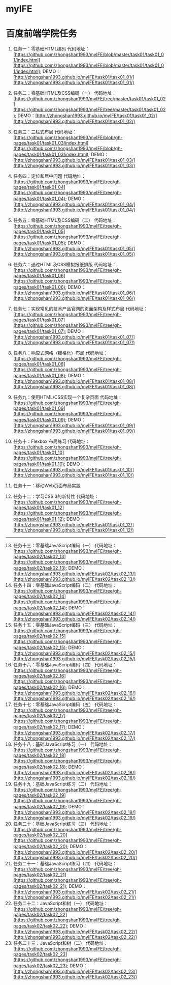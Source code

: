 # myIFE
# 百度前端学院任务

1. 任务一：零基础HTML编码
    代码地址：[https://github.com/zhongshan1993/myIFE/blob/master/task01/task01_01/index.html](https://github.com/zhongshan1993/myIFE/blob/master/task01/task01_01/index.html);
    DEMO：[http://zhongshan1993.github.io/myIFE/task01/task01_01/](http://zhongshan1993.github.io/myIFE/task01/task01_01/)
2. 任务二：零基础HTML及CSS编码（一）
    代码地址：[https://github.com/zhongshan1993/myIFE/tree/master/task01/task01_02](https://github.com/zhongshan1993/myIFE/tree/master/task01/task01_02);
    DEMO：[http://zhongshan1993.github.io/myIFE/task01/task01_02/](http://zhongshan1993.github.io/myIFE/task01/task01_02/)
3. 任务三：三栏式布局
    代码地址：[https://github.com/zhongshan1993/myIFE/blob/gh-pages/task01/task01_03/index.html](https://github.com/zhongshan1993/myIFE/blob/gh-pages/task01/task01_03/index.html);
    DEMO：[http://zhongshan1993.github.io/myIFE/task01/task01_03/](http://zhongshan1993.github.io/myIFE/task01/task01_03/)
4. 任务四：定位和居中问题
    代码地址：[https://github.com/zhongshan1993/myIFE/tree/gh-pages/task01/task01_04](https://github.com/zhongshan1993/myIFE/tree/gh-pages/task01/task01_04);
    DEMO：[http://zhongshan1993.github.io/myIFE/task01/task01_04/](http://zhongshan1993.github.io/myIFE/task01/task01_04/)
5. 任务五：零基础HTML及CSS编码（二）
    代码地址：[https://github.com/zhongshan1993/myIFE/tree/gh-pages/task01/task01_05](https://github.com/zhongshan1993/myIFE/tree/gh-pages/task01/task01_05);
    DEMO：[http://zhongshan1993.github.io/myIFE/task01/task01_05/](http://zhongshan1993.github.io/myIFE/task01/task01_05/)
6. 任务六：通过HTML及CSS模拟报纸排版
    代码地址：[https://github.com/zhongshan1993/myIFE/tree/gh-pages/task01/task01_06](https://github.com/zhongshan1993/myIFE/tree/gh-pages/task01/task01_06);
    DEMO：[http://zhongshan1993.github.io/myIFE/task01/task01_06/](http://zhongshan1993.github.io/myIFE/task01/task01_06/)
7. 任务七：实现常见的技术产品官网的页面架构及样式布局
    代码地址：[https://github.com/zhongshan1993/myIFE/tree/gh-pages/task01/task01_07](https://github.com/zhongshan1993/myIFE/tree/gh-pages/task01/task01_07);
    DEMO：[http://zhongshan1993.github.io/myIFE/task01/task01_07/](http://zhongshan1993.github.io/myIFE/task01/task01_07/)
8. 任务八：响应式网格（栅格化）布局
    代码地址：[https://github.com/zhongshan1993/myIFE/tree/gh-pages/task01/task01_08](https://github.com/zhongshan1993/myIFE/tree/gh-pages/task01/task01_08);
    DEMO：[http://zhongshan1993.github.io/myIFE/task01/task01_08/](http://zhongshan1993.github.io/myIFE/task01/task01_08/)
9. 任务九：使用HTML/CSS实现一个复杂页面
    代码地址：[https://github.com/zhongshan1993/myIFE/tree/gh-pages/task01/task01_09](https://github.com/zhongshan1993/myIFE/tree/gh-pages/task01/task01_09);
    DEMO：[http://zhongshan1993.github.io/myIFE/task01/task01_09/](http://zhongshan1993.github.io/myIFE/task01/task01_09/)
10. 任务十：Flexbox 布局练习
    代码地址：[https://github.com/zhongshan1993/myIFE/tree/gh-pages/task01/task01_10](https://github.com/zhongshan1993/myIFE/tree/gh-pages/task01/task01_10);
    DEMO：[http://zhongshan1993.github.io/myIFE/task01/task01_10/](http://zhongshan1993.github.io/myIFE/task01/task01_10/)
11. 任务十一：移动Web页面布局实践
    
12. 任务十二：学习CSS 3的新特性
    代码地址：[https://github.com/zhongshan1993/myIFE/tree/gh-pages/task01/task01_12](https://github.com/zhongshan1993/myIFE/tree/gh-pages/task01/task01_12);
    DEMO：[http://zhongshan1993.github.io/myIFE/task01/task01_12/](http://zhongshan1993.github.io/myIFE/task01/task01_12/)  
***
13. 任务十三：零基础JavaScript编码（一）
    代码地址：[https://github.com/zhongshan1993/myIFE/tree/gh-pages/task02/task02_13](https://github.com/zhongshan1993/myIFE/tree/gh-pages/task02/task02_13);
    DEMO：[http://zhongshan1993.github.io/myIFE/task02/task02_13/](http://zhongshan1993.github.io/myIFE/task02/task02_13/)  
14. 任务十四：零基础JavaScript编码（二）
    代码地址：[https://github.com/zhongshan1993/myIFE/tree/gh-pages/task02/task02_14](https://github.com/zhongshan1993/myIFE/tree/gh-pages/task02/task02_14);
    DEMO：[http://zhongshan1993.github.io/myIFE/task02/task02_14/](http://zhongshan1993.github.io/myIFE/task02/task02_14/)  
15. 任务十五：零基础JavaScript编码（三）
    代码地址：[https://github.com/zhongshan1993/myIFE/tree/gh-pages/task02/task02_15](https://github.com/zhongshan1993/myIFE/tree/gh-pages/task02/task02_15);
    DEMO：[http://zhongshan1993.github.io/myIFE/task02/task02_15/](http://zhongshan1993.github.io/myIFE/task02/task02_15/)  
16. 任务十六：零基础JavaScript编码（四）
    代码地址：[https://github.com/zhongshan1993/myIFE/tree/gh-pages/task02/task02_16](https://github.com/zhongshan1993/myIFE/tree/gh-pages/task02/task02_16);
    DEMO：[http://zhongshan1993.github.io/myIFE/task02/task02_16/](http://zhongshan1993.github.io/myIFE/task02/task02_16/)  
17. 任务十七：零基础JavaScript编码（五）
    代码地址：[https://github.com/zhongshan1993/myIFE/tree/gh-pages/task02/task02_17](https://github.com/zhongshan1993/myIFE/tree/gh-pages/task02/task02_17);
    DEMO：[http://zhongshan1993.github.io/myIFE/task02/task02_17/](http://zhongshan1993.github.io/myIFE/task02/task02_17/)  
18. 任务十八：基础JavaScript练习（一）
    代码地址：[https://github.com/zhongshan1993/myIFE/tree/gh-pages/task02/task02_18](https://github.com/zhongshan1993/myIFE/tree/gh-pages/task02/task02_18);
    DEMO：[http://zhongshan1993.github.io/myIFE/task02/task02_18/](http://zhongshan1993.github.io/myIFE/task02/task02_18/)  
19. 任务十九：基础JavaScript练习（二）
    代码地址：[https://github.com/zhongshan1993/myIFE/tree/gh-pages/task02/task02_19](https://github.com/zhongshan1993/myIFE/tree/gh-pages/task02/task02_19);
    DEMO：[http://zhongshan1993.github.io/myIFE/task02/task02_19/](http://zhongshan1993.github.io/myIFE/task02/task02_19/)  
20. 任务二十：基础JavaScript练习（三）
    代码地址：[https://github.com/zhongshan1993/myIFE/tree/gh-pages/task02/task02_20](https://github.com/zhongshan1993/myIFE/tree/gh-pages/task02/task02_20);
    DEMO：[http://zhongshan1993.github.io/myIFE/task02/task02_20/](http://zhongshan1993.github.io/myIFE/task02/task02_20/)  
21. 任务二十一：基础JavaScript练习（四）
    代码地址：[https://github.com/zhongshan1993/myIFE/tree/gh-pages/task02/task02_21](https://github.com/zhongshan1993/myIFE/tree/gh-pages/task02/task02_21);
    DEMO：[http://zhongshan1993.github.io/myIFE/task02/task02_21/](http://zhongshan1993.github.io/myIFE/task02/task02_21/)  
22. 任务二十二：JavaScript和树（一）
    代码地址：[https://github.com/zhongshan1993/myIFE/tree/gh-pages/task02/task02_22](https://github.com/zhongshan1993/myIFE/tree/gh-pages/task02/task02_22);
    DEMO：[http://zhongshan1993.github.io/myIFE/task02/task02_22/](http://zhongshan1993.github.io/myIFE/task02/task02_22/)  
23. 任务二十三：JavaScript和树（二）
    代码地址：[https://github.com/zhongshan1993/myIFE/tree/gh-pages/task02/task02_23](https://github.com/zhongshan1993/myIFE/tree/gh-pages/task02/task02_23);
    DEMO：[http://zhongshan1993.github.io/myIFE/task02/task02_23/](http://zhongshan1993.github.io/myIFE/task02/task02_23/)  